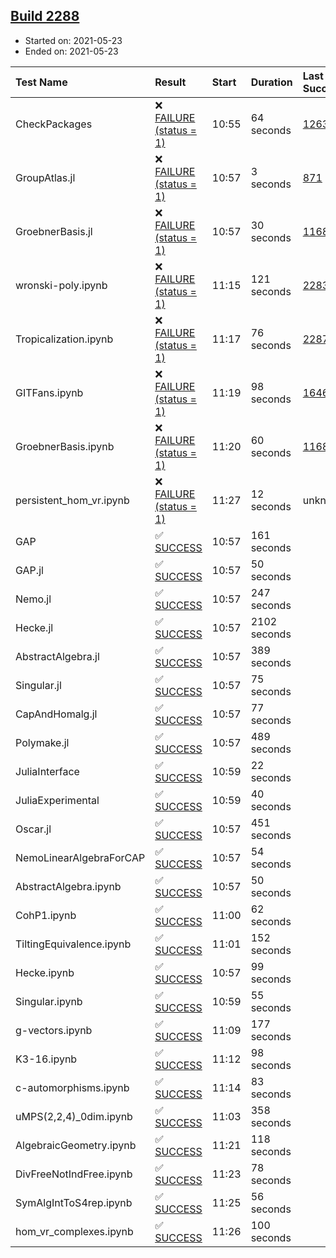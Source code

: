 ## [Build 2288](https://oscarci.mathematik.uni-kl.de/job/oscar-stable/2288/)

* Started on: 2021-05-23
* Ended on: 2021-05-23

| Test Name    | Result | Start | Duration | Last Success | First Failure |
|:-------------|:-------|:------|:---------|:-------------|:--------------|
| CheckPackages | ❌ [FAILURE (status = 1)](https://oscarci.mathematik.uni-kl.de/job/oscar-stable/2288/artifact/logs/build-2288/CheckPackages.log) | 10:55 | 64 seconds | [1263](https://oscarci.mathematik.uni-kl.de/job/oscar-stable/1263/) | [1264](https://oscarci.mathematik.uni-kl.de/job/oscar-stable/1264/) |
| GroupAtlas.jl | ❌ [FAILURE (status = 1)](https://oscarci.mathematik.uni-kl.de/job/oscar-stable/2288/artifact/logs/build-2288/GroupAtlas.jl.log) | 10:57 | 3 seconds | [871](https://oscarci.mathematik.uni-kl.de/job/oscar-stable/871/) | [872](https://oscarci.mathematik.uni-kl.de/job/oscar-stable/872/) |
| GroebnerBasis.jl | ❌ [FAILURE (status = 1)](https://oscarci.mathematik.uni-kl.de/job/oscar-stable/2288/artifact/logs/build-2288/GroebnerBasis.jl.log) | 10:57 | 30 seconds | [1168](https://oscarci.mathematik.uni-kl.de/job/oscar-stable/1168/) | [1169](https://oscarci.mathematik.uni-kl.de/job/oscar-stable/1169/) |
| wronski-poly.ipynb | ❌ [FAILURE (status = 1)](https://oscarci.mathematik.uni-kl.de/job/oscar-stable/2288/artifact/logs/build-2288/wronski-poly.ipynb.log) | 11:15 | 121 seconds | [2283](https://oscarci.mathematik.uni-kl.de/job/oscar-stable/2283/) | [2284](https://oscarci.mathematik.uni-kl.de/job/oscar-stable/2284/) |
| Tropicalization.ipynb | ❌ [FAILURE (status = 1)](https://oscarci.mathematik.uni-kl.de/job/oscar-stable/2288/artifact/logs/build-2288/Tropicalization.ipynb.log) | 11:17 | 76 seconds | [2287](https://oscarci.mathematik.uni-kl.de/job/oscar-stable/2287/) | [2288](https://oscarci.mathematik.uni-kl.de/job/oscar-stable/2288/) |
| GITFans.ipynb | ❌ [FAILURE (status = 1)](https://oscarci.mathematik.uni-kl.de/job/oscar-stable/2288/artifact/logs/build-2288/GITFans.ipynb.log) | 11:19 | 98 seconds | [1646](https://oscarci.mathematik.uni-kl.de/job/oscar-stable/1646/) | [1647](https://oscarci.mathematik.uni-kl.de/job/oscar-stable/1647/) |
| GroebnerBasis.ipynb | ❌ [FAILURE (status = 1)](https://oscarci.mathematik.uni-kl.de/job/oscar-stable/2288/artifact/logs/build-2288/GroebnerBasis.ipynb.log) | 11:20 | 60 seconds | [1168](https://oscarci.mathematik.uni-kl.de/job/oscar-stable/1168/) | [1169](https://oscarci.mathematik.uni-kl.de/job/oscar-stable/1169/) |
| persistent_hom_vr.ipynb | ❌ [FAILURE (status = 1)](https://oscarci.mathematik.uni-kl.de/job/oscar-stable/2288/artifact/logs/build-2288/persistent_hom_vr.ipynb.log) | 11:27 | 12 seconds | unknown | unknown |
| GAP | ✅ [SUCCESS](https://oscarci.mathematik.uni-kl.de/job/oscar-stable/2288/artifact/logs/build-2288/GAP.log) | 10:57 | 161 seconds |  |  |
| GAP.jl | ✅ [SUCCESS](https://oscarci.mathematik.uni-kl.de/job/oscar-stable/2288/artifact/logs/build-2288/GAP.jl.log) | 10:57 | 50 seconds |  |  |
| Nemo.jl | ✅ [SUCCESS](https://oscarci.mathematik.uni-kl.de/job/oscar-stable/2288/artifact/logs/build-2288/Nemo.jl.log) | 10:57 | 247 seconds |  |  |
| Hecke.jl | ✅ [SUCCESS](https://oscarci.mathematik.uni-kl.de/job/oscar-stable/2288/artifact/logs/build-2288/Hecke.jl.log) | 10:57 | 2102 seconds |  |  |
| AbstractAlgebra.jl | ✅ [SUCCESS](https://oscarci.mathematik.uni-kl.de/job/oscar-stable/2288/artifact/logs/build-2288/AbstractAlgebra.jl.log) | 10:57 | 389 seconds |  |  |
| Singular.jl | ✅ [SUCCESS](https://oscarci.mathematik.uni-kl.de/job/oscar-stable/2288/artifact/logs/build-2288/Singular.jl.log) | 10:57 | 75 seconds |  |  |
| CapAndHomalg.jl | ✅ [SUCCESS](https://oscarci.mathematik.uni-kl.de/job/oscar-stable/2288/artifact/logs/build-2288/CapAndHomalg.jl.log) | 10:57 | 77 seconds |  |  |
| Polymake.jl | ✅ [SUCCESS](https://oscarci.mathematik.uni-kl.de/job/oscar-stable/2288/artifact/logs/build-2288/Polymake.jl.log) | 10:57 | 489 seconds |  |  |
| JuliaInterface | ✅ [SUCCESS](https://oscarci.mathematik.uni-kl.de/job/oscar-stable/2288/artifact/logs/build-2288/JuliaInterface.log) | 10:59 | 22 seconds |  |  |
| JuliaExperimental | ✅ [SUCCESS](https://oscarci.mathematik.uni-kl.de/job/oscar-stable/2288/artifact/logs/build-2288/JuliaExperimental.log) | 10:59 | 40 seconds |  |  |
| Oscar.jl | ✅ [SUCCESS](https://oscarci.mathematik.uni-kl.de/job/oscar-stable/2288/artifact/logs/build-2288/Oscar.jl.log) | 10:57 | 451 seconds |  |  |
| NemoLinearAlgebraForCAP | ✅ [SUCCESS](https://oscarci.mathematik.uni-kl.de/job/oscar-stable/2288/artifact/logs/build-2288/NemoLinearAlgebraForCAP.log) | 10:57 | 54 seconds |  |  |
| AbstractAlgebra.ipynb | ✅ [SUCCESS](https://oscarci.mathematik.uni-kl.de/job/oscar-stable/2288/artifact/logs/build-2288/AbstractAlgebra.ipynb.log) | 10:57 | 50 seconds |  |  |
| CohP1.ipynb | ✅ [SUCCESS](https://oscarci.mathematik.uni-kl.de/job/oscar-stable/2288/artifact/logs/build-2288/CohP1.ipynb.log) | 11:00 | 62 seconds |  |  |
| TiltingEquivalence.ipynb | ✅ [SUCCESS](https://oscarci.mathematik.uni-kl.de/job/oscar-stable/2288/artifact/logs/build-2288/TiltingEquivalence.ipynb.log) | 11:01 | 152 seconds |  |  |
| Hecke.ipynb | ✅ [SUCCESS](https://oscarci.mathematik.uni-kl.de/job/oscar-stable/2288/artifact/logs/build-2288/Hecke.ipynb.log) | 10:57 | 99 seconds |  |  |
| Singular.ipynb | ✅ [SUCCESS](https://oscarci.mathematik.uni-kl.de/job/oscar-stable/2288/artifact/logs/build-2288/Singular.ipynb.log) | 10:59 | 55 seconds |  |  |
| g-vectors.ipynb | ✅ [SUCCESS](https://oscarci.mathematik.uni-kl.de/job/oscar-stable/2288/artifact/logs/build-2288/g-vectors.ipynb.log) | 11:09 | 177 seconds |  |  |
| K3-16.ipynb | ✅ [SUCCESS](https://oscarci.mathematik.uni-kl.de/job/oscar-stable/2288/artifact/logs/build-2288/K3-16.ipynb.log) | 11:12 | 98 seconds |  |  |
| c-automorphisms.ipynb | ✅ [SUCCESS](https://oscarci.mathematik.uni-kl.de/job/oscar-stable/2288/artifact/logs/build-2288/c-automorphisms.ipynb.log) | 11:14 | 83 seconds |  |  |
| uMPS(2,2,4)_0dim.ipynb | ✅ [SUCCESS](https://oscarci.mathematik.uni-kl.de/job/oscar-stable/2288/artifact/logs/build-2288/uMPS-2-2-4-_0dim.ipynb.log) | 11:03 | 358 seconds |  |  |
| AlgebraicGeometry.ipynb | ✅ [SUCCESS](https://oscarci.mathematik.uni-kl.de/job/oscar-stable/2288/artifact/logs/build-2288/AlgebraicGeometry.ipynb.log) | 11:21 | 118 seconds |  |  |
| DivFreeNotIndFree.ipynb | ✅ [SUCCESS](https://oscarci.mathematik.uni-kl.de/job/oscar-stable/2288/artifact/logs/build-2288/DivFreeNotIndFree.ipynb.log) | 11:23 | 78 seconds |  |  |
| SymAlgIntToS4rep.ipynb | ✅ [SUCCESS](https://oscarci.mathematik.uni-kl.de/job/oscar-stable/2288/artifact/logs/build-2288/SymAlgIntToS4rep.ipynb.log) | 11:25 | 56 seconds |  |  |
| hom_vr_complexes.ipynb | ✅ [SUCCESS](https://oscarci.mathematik.uni-kl.de/job/oscar-stable/2288/artifact/logs/build-2288/hom_vr_complexes.ipynb.log) | 11:26 | 100 seconds |  |  |

